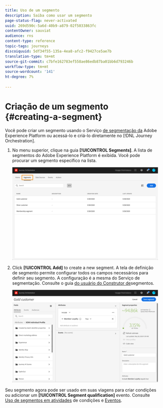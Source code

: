 ```yaml
---
title: Uso de um segmento
description: Saiba como usar um segmento
page-status-flag: never-activated
uuid: 269d590c-5a6d-40b9-a879-02f5033863fc
contentOwner: sauviat
audience: rns
content-type: reference
topic-tags: journeys
discoiquuid: 5df34f55-135a-4ea8-afc2-f9427ce5ae7b
translation-type: tm+mt
source-git-commit: c7bfe162783ef558ae86edb87ba01bb6d793246b
workflow-type: tm+mt
source-wordcount: '141'
ht-degree: 7%

---
```




# Criação de um segmento {#creating-a-segment}

Você pode criar um segmento usando o Serviço [de segmentação da](https://docs.adobe.com/content/help/en/experience-platform/segmentation/home.html) Adobe Experience Platform ou acessá-lo e criá-lo diretamente no [!DNL Journey Orchestration].

1. No menu superior, clique na guia **[!UICONTROL Segments]**. A lista de segmentos do Adobe Experience Platform é exibida. Você pode procurar um segmento específico na lista.

   ![](../assets/segment1.png)

1. Click **[!UICONTROL Add]** to create a new segment. A tela de definição de segmento permite configurar todos os campos necessários para definir seu segmento. A configuração é a mesma do Serviço de segmentação. Consulte o guia [do usuário do Construtor de](https://docs.adobe.com/content/help/en/experience-platform/segmentation/ui/overview.html)segmentos.

   ![](../assets/segment2.png)

Seu segmento agora pode ser usado em suas viagens para criar condições ou adicionar um **[!UICONTROL Segment qualification]** evento. Consulte [Uso de segmentos em atividades](../segment/using-a-segment.md) de condições e [Eventos](../building-journeys/segment-qualification-events.md).